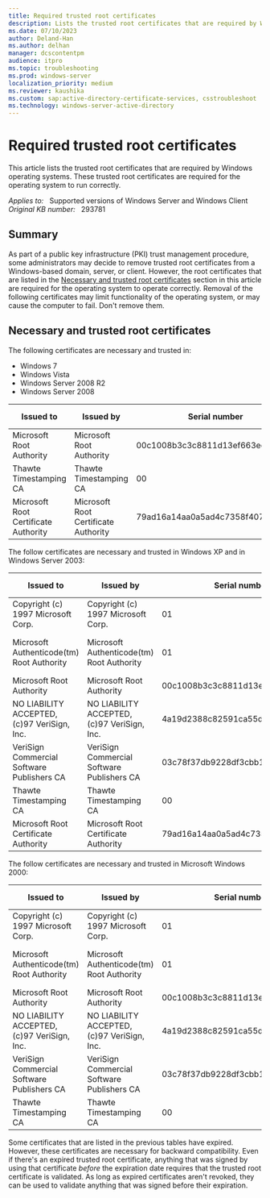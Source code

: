 ```yaml
---
title: Required trusted root certificates
description: Lists the trusted root certificates that are required by Windows operating systems. These trusted root certificates are required for the operating system to run correctly.
ms.date: 07/10/2023
author: Deland-Han
ms.author: delhan
manager: dcscontentpm
audience: itpro
ms.topic: troubleshooting
ms.prod: windows-server
localization_priority: medium
ms.reviewer: kaushika
ms.custom: sap:active-directory-certificate-services, csstroubleshoot
ms.technology: windows-server-active-directory
---
```

# Required trusted root certificates

This article lists the trusted root certificates that are required by Windows operating systems. These trusted root certificates are required for the operating system to run correctly.

_Applies to:_ &nbsp; Supported versions of Windows Server and Windows Client  
_Original KB number:_ &nbsp; 293781

## Summary

As part of a public key infrastructure (PKI) trust management procedure, some administrators may decide to remove trusted root certificates from a Windows-based domain, server, or client. However, the root certificates that are listed in the [Necessary and trusted root certificates](#necessary-and-trusted-root-certificates) section in this article are required for the operating system to operate correctly. Removal of the following certificates may limit functionality of the operating system, or may cause the computer to fail. Don't remove them.

## Necessary and trusted root certificates

The following certificates are necessary and trusted in:

- Windows 7
- Windows Vista
- Windows Server 2008 R2
- Windows Server 2008

|Issued to|Issued by|Serial number|Expiration date|Intended purposes|Friendly name|Status|
|---|---|---|---|---|---|---|
|Microsoft Root Authority|Microsoft Root Authority|00c1008b3c3c8811d13ef663ecdf40|12/31/2020|All|Microsoft Root Authority|R|
|Thawte Timestamping CA|Thawte Timestamping CA|00|12/31/2020|Time Stamping|Thawte Timestamping CA|R|
|Microsoft Root Certificate Authority|Microsoft Root Certificate Authority|79ad16a14aa0a5ad4c7358f407132e65|5/9/2021|All|Microsoft Root Certificate Authority|R|

The follow certificates are necessary and trusted in Windows XP and in Windows Server 2003:

|Issued to|Issued by|Serial number|Expiration date|Intended purposes|Friendly name|Status|
|---|---|---|---|---|---|---|
|Copyright (c) 1997 Microsoft Corp.|Copyright (c) 1997 Microsoft Corp.|01|12/30/1999|Time Stamping|Microsoft Timestamp Root|R|
|Microsoft Authenticode(tm) Root Authority|Microsoft Authenticode(tm) Root Authority|01|12/31/1999|Secure E-mail, Code Signing|Microsoft Authenticode(tm) Root|R|
|Microsoft Root Authority|Microsoft Root Authority|00c1008b3c3c8811d13ef663ecdf40|12/31/2020|All|Microsoft Root Authority|R|
|NO LIABILITY ACCEPTED, (c)97 VeriSign, Inc.|NO LIABILITY ACCEPTED, (c)97 VeriSign, Inc.|4a19d2388c82591ca55d735f155ddca3|1/7/2004|Time Stamping|VeriSign Time Stamping CA|R|
|VeriSign Commercial Software Publishers CA|VeriSign Commercial Software Publishers CA|03c78f37db9228df3cbb1aad82fa6710|1/7/2004|Secure E-mail, Code Signing|VeriSign Commercial Software Publishers CA|R|
|Thawte Timestamping CA|Thawte Timestamping CA|00|12/31/2020|Time Stamping|Thawte Timestamping CA|R|
|Microsoft Root Certificate Authority|Microsoft Root Certificate Authority|79ad16a14aa0a5ad4c7358f407132e65|5/9/2021|All|Microsoft Root Certificate Authority|R|

The follow certificates are necessary and trusted in Microsoft Windows 2000:

|Issued to|Issued by|Serial number|Expiration date|Intended purposes|Friendly name|Status|
|---|---|---|---|---|---|---|
|Copyright (c) 1997 Microsoft Corp.|Copyright (c) 1997 Microsoft Corp.|01|12/30/1999|Time Stamping|Microsoft Timestamp Root|R|
|Microsoft Authenticode(tm) Root Authority|Microsoft Authenticode(tm) Root Authority|01|12/31/1999|Secure E-mail, Code Signing|Microsoft Authenticode(tm) Root|R|
|Microsoft Root Authority|Microsoft Root Authority|00c1008b3c3c8811d13ef663ecdf40|12/31/2020|All|Microsoft Root Authority|R|
|NO LIABILITY ACCEPTED, (c)97 VeriSign, Inc.|NO LIABILITY ACCEPTED, (c)97 VeriSign, Inc.|4a19d2388c82591ca55d735f155ddca3|1/7/2004|Time Stamping|VeriSign Time Stamping CA|R|
|VeriSign Commercial Software Publishers CA|VeriSign Commercial Software Publishers CA|03c78f37db9228df3cbb1aad82fa6710|1/7/2004|Secure E-mail, Code Signing|VeriSign Commercial Software Publishers CA|R|
|Thawte Timestamping CA|Thawte Timestamping CA|00|12/31/2020|Time Stamping|Thawte Timestamping CA|R|

Some certificates that are listed in the previous tables have expired. However, these certificates are necessary for backward compatibility. Even if there's an expired trusted root certificate, anything that was signed by using that certificate _before_ the expiration date requires that the trusted root certificate is validated. As long as expired certificates aren't revoked, they can be used to validate anything that was signed before their expiration.
